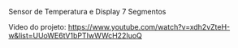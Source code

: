 
Sensor de Temperatura e Display 7 Segmentos

Video do projeto:
https://www.youtube.com/watch?v=xdh2vZteH-w&list=UUoWE6tV1bPTIwWWcH22IuoQ
